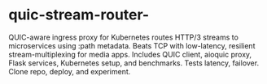 # quic-stream-router-
QUIC-aware ingress proxy for Kubernetes routes HTTP/3 streams to microservices using :path metadata. Beats TCP with low-latency, resilient stream-multiplexing for media apps. Includes QUIC client, aioquic proxy, Flask services, Kubernetes setup, and benchmarks. Tests latency, failover. Clone repo, deploy, and experiment.
